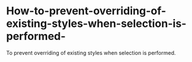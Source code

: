 # How-to-prevent-overriding-of-existing-styles-when-selection-is-performed-
To prevent overriding of existing styles when selection is performed.

